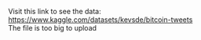 Visit this link to see the data: https://www.kaggle.com/datasets/kevsde/bitcoin-tweets <br>
The file is too big to upload
